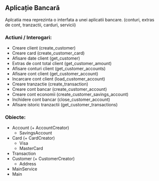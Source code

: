 ## Aplicație Bancară
Aplcatia mea reprezinta o interfata a unei aplicatii bancare.
(conturi, extras de cont, tranzactii, carduri, servicii)

### Actiuni / Interogari:
 - Creare client (create_customer)
 - Creare card (create_customer_card)
 - Afisare date client (get_customer)
 - Extras de cont total client (get_customer_amount)
 - Afisare conturi client (get_customer_accounts)
 - Afisare cont client (get_customer_account)
 - Incarcare cont client (load_customer_account)
 - Creare tranzactie (create_transaction)
 - Creare cont bancar (create_customer_account)
 - Creare cont economii (create_customer_savings_account)
 - Inchidere cont bancar (close_customer_account)
 - Afisare istoric tranzactii (get_customer_transactions)

### Obiecte:
 - Account (+ AccountCreator)
   - SavingsAccount
 - Card (+ CardCreator)
   - Visa
   - MasterCard
 - Transaction
 - Customer (+ CustomerCreator)
   - Address
 - MainService
 - Main


